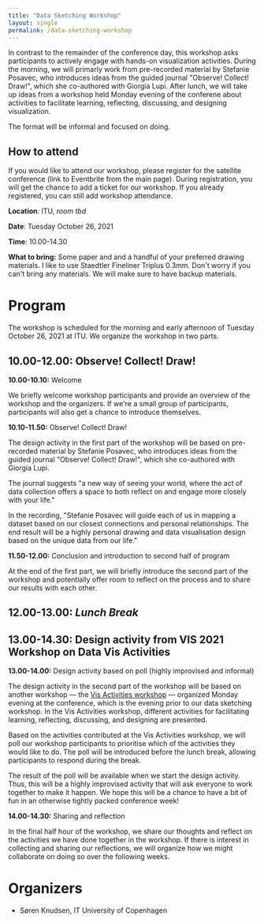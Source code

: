 ```yaml
---
title: "Data Sketching Workshop"
layout: single
permalink: /data-sketching-workshop
---
```


In contrast to the remainder of the conference day, this workshop asks participants to actively engage with hands-on visualization activities. During the morning, we will primarly work from pre-recorded material by Stefanie Posavec, who introduces ideas from the guided journal "Observe! Collect! Draw!", which she co-authored with Giorgia Lupi. After lunch, we will take up ideas from a workshop held Monday evening of the conferene about activities to facilitate learning, reflecting, discussing, and designing visualization.

The format will be informal and focused on doing.

## How to attend

If you would like to attend our workshop, please register for the satellite conference (link to Eventbrite from the main page). During registration, you will get the chance to add a ticket for our workshop. If you already registered, you can still add workshop attendance.

**Location**: ITU, _room tbd_

**Date**: Tuesday October 26, 2021

**Time**: 10.00-14.30

**What to bring:** Some paper and and a handful of your preferred drawing materials. I like to use Staedtler Fineliner Triplus 0.3mm. Don't worry if you can't bring any materials. We will make sure to have backup materials.

# Program

The workshop is scheduled for the morning and early afternoon of Tuesday October 26, 2021 at ITU. We organize the workshop in two parts. 

## 10.00-12.00: Observe! Collect! Draw!

**10.00-10.10:** Welcome

We briefly welcome workshop participants and provide an overview of the workshop and the organizers. If we're a small group of participants, participants will also get a chance to introduce themselves. 

**10.10-11.50:** Observe! Collect! Draw!

The design activity in the first part of the workshop will be based on pre-recorded material by Stefanie Posavec, who introduces ideas from the guided journal "Observe! Collect! Draw!", which she co-authored with Giorgia Lupi. 

The journal suggests "a new way of seeing your world, where the act of data collection offers a space to both reflect on and engage more closely with your life."
 
In the recording, "Stefanie Posavec will guide each of us in mapping a dataset based on our closest connections and personal relationships. The end result will be a highly personal drawing and data visualisation design based on the unique data from our life."
 
**11.50-12.00:** Conclusion and introduction to second half of program

At the end of the first part, we will briefly introduce the second part of the workshop and potentially offer room to reflect on the process and to share our results with each other.

## 12.00-13.00: _Lunch Break_

## 13.00-14.30: Design activity from VIS 2021 Workshop on Data Vis Activities

**13.00-14.00:** Design activity based on poll (highly improvised and informal)

The design activity in the second part of the workshop will be based on another workshop — the [Vis Activities workshop](https://visactivities.github.io/) — organized Monday evening at the conference, which is the evening prior to our data sketching workshop. In the Vis Activities workshop, different activities for facilitating learning, reflecting, discussing, and designing are presented. 

Based on the activities contributed at the Vis Activities workshop, we will poll our workshop participants to prioritise which of the activities they would like to do. The poll will be introduced before the lunch break, allowing participants to respond during the break. 

The result of the poll will be available when we start the design activity. Thus, this will be a highly improvised activity that will ask everyone to work together to make it happen. We hope this will be a chance to have a bit of fun in an otherwise tightly packed conference week!

**14.00-14.30:** Sharing and reflection

In the final half hour of the workshop, we share our thoughts and reflect on the activities we have done together in the workshop. If there is interest in collecting and sharing our reflections, we will organize how we might collaborate on doing so over the following weeks. 

# Organizers
* Søren Knudsen, IT University of Copenhagen
